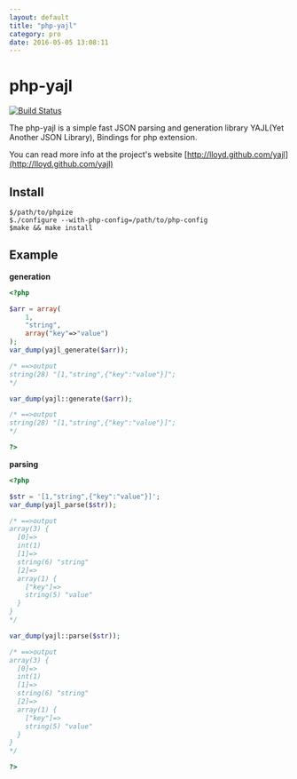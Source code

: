 ```yaml
---
layout: default
title: "php-yajl"
category: pro
date: 2016-05-05 13:08:11
---
```


php-yajl
========
[![Build Status](https://travis-ci.org/rryqszq4/php-yajl.svg?branch=master)](https://travis-ci.org/rryqszq4/php-yajl)

The php-yajl is a simple fast JSON parsing and generation library YAJL(Yet Another JSON Library), Bindings for php extension.

You can read more info at the project's website [http://lloyd.github.com/yajl](http://lloyd.github.com/yajl)


Install
-------
```
$/path/to/phpize
$./configure --with-php-config=/path/to/php-config
$make && make install
```

Example
-------
**generation**

```php
<?php

$arr = array(
	1,
	"string",
	array("key"=>"value")
);
var_dump(yajl_generate($arr));

/* ==>output
string(28) "[1,"string",{"key":"value"}]";
*/

var_dump(yajl::generate($arr));

/* ==>output
string(28) "[1,"string",{"key":"value"}]";
*/

?>
```

**parsing**

```php
<?php

$str = '[1,"string",{"key":"value"}]';
var_dump(yajl_parse($str));

/* ==>output
array(3) {
  [0]=>
  int(1)
  [1]=>
  string(6) "string"
  [2]=>
  array(1) {
    ["key"]=>
    string(5) "value"
  }
}
*/

var_dump(yajl::parse($str));

/* ==>output
array(3) {
  [0]=>
  int(1)
  [1]=>
  string(6) "string"
  [2]=>
  array(1) {
    ["key"]=>
    string(5) "value"
  }
}
*/

?>
```



